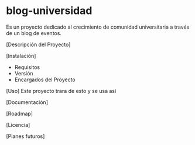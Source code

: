 # blog-universidad
Es un proyecto dedicado al crecimiento de comunidad universitaria a través de un blog de eventos.

[Descripción del Proyecto]

[Instalación]
- Requisitos
- Versión
- Encargados del Proyecto

[Uso]
Este proyecto trara de esto y se usa así

[Documentación]

[Roadmap]

[Licencia]


[Planes futuros]
